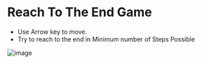 # Reach To The End Game

- Use Arrow key to move.
- Try to reach to the end in Minimum number of Steps Possible

![image](https://user-images.githubusercontent.com/72241207/170283803-659ce576-fbde-4fff-896e-22d02d9f4b90.png)

